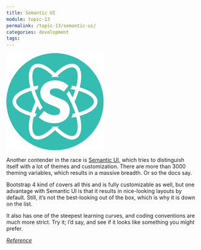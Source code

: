 ```yaml
---
title: Semantic UI
module: topic-13
permalink: /topic-13/semantic-ui/
categories: development
tags:
---
```


<div class="divider-heading"></div>

<img src="../img/semanticui.png">

Another contender in the race is <a href="https://semantic-ui.com/" target="_new">Semantic UI</a>, which tries to distinguish itself with a lot of themes and customization. There are more than 3000 theming variables, which results in a massive breadth. Or so the docs say.

Bootstrap 4 kind of covers all this and is fully customizable as well, but one advantage with Semantic UI is that it results in nice-looking layouts by default. Still, it’s not the best-looking out of the box, which is why it is down on the list.

It also has one of the steepest learning curves, and coding conventions are much more strict. Try it; I’d say, and see if it looks like something you might prefer.

<a href="https://geekflare.com/best-css-frameworks/" target="_new"><em>Reference</em></a>

<div class="divider-pg"></div>


